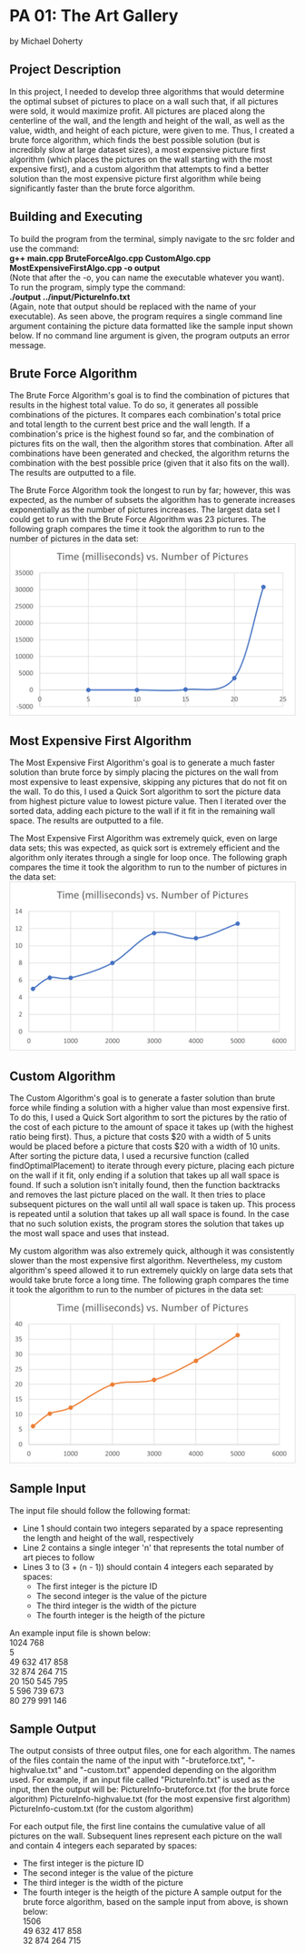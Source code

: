 # PA 01: The Art Gallery
 by Michael Doherty

## Project Description
In this project, I needed to develop three algorithms that would determine the optimal subset of pictures to place on a wall such that, if all pictures were sold, it would maximize profit. All pictures are placed along the centerline of the wall, and the length and height of the wall, as well as the value, width, and height of each picture, were given to me. Thus, I created a brute force algorithm, which finds the best possible solution (but is incredibly slow at large dataset sizes), a most expensive picture first algorithm (which places the pictures on the wall starting with the most expensive first), and a custom algorithm that attempts to find a better solution than the most expensive picture first algorithm while being significantly faster than the brute force algorithm.

## Building and Executing
To build the program from the terminal, simply navigate to the src folder and use the command:  
**g++ main.cpp BruteForceAlgo.cpp CustomAlgo.cpp MostExpensiveFirstAlgo.cpp -o output**  
(Note that after the -o, you can name the executable whatever you want). To run the program, simply type the command:  
**./output ../input/PictureInfo.txt**  
(Again, note that output should be replaced with the name of your executable). As seen above, the program requires a single command line argument containing the picture data formatted like the sample input shown below. If no command line argument is given, the program outputs an error message.

## Brute Force Algorithm
The Brute Force Algorithm's goal is to find the combination of pictures that results in the highest total value. To do so, it generates all possible combinations of the pictures. It compares each combination's total price and total length to the current best price and the wall length. If a combination's price is the highest found so far, and the combination of pictures fits on the wall, then the algorithm stores that combination. After all combinations have been generated and checked, the algorithm returns the combination with the best possible price (given that it also fits on the wall). The results are outputted to a file.

The Brute Force Algorithm took the longest to run by far; however, this was expected, as the number of subsets the algorithm has to generate increases exponentially as the number of pictures increases. The largest data set I could get to run with the Brute Force Algorithm was 23 pictures. The following graph compares the time it took the algorithm to run to the number of pictures in the data set:
![](images/Algo%20Project%201%20Graph%201.png)

## Most Expensive First Algorithm
The Most Expensive First Algorithm's goal is to generate a much faster solution than brute force by simply placing the pictures on the wall from most expensive to least expensive, skipping any pictures that do not fit on the wall. To do this, I used a Quick Sort algorithm to sort the picture data from highest picture value to lowest picture value. Then I iterated over the sorted data, adding each picture to the wall if it fit in the remaining wall space. The results are outputted to a file. 

The Most Expensive First Algorithm was extremely quick, even on large data sets; this was expected, as quick sort is extremely efficient and the algorithm only iterates through a single for loop once. The following graph compares the time it took the algorithm to run to the number of pictures in the data set:
![](images/Algo%20Project%201%20Graph%202.png)

## Custom Algorithm
The Custom Algorithm's goal is to generate a faster solution than brute force while finding a solution with a higher value than most expensive first. To do this, I used a Quick Sort algorithm to sort the pictures by the ratio of the cost of each picture to the amount of space it takes up (with the highest ratio being first). Thus, a picture that costs $20 with a width of 5 units would be placed before a picture that costs $20 with a width of 10 units. After sorting the picture data, I used a recursive function (called findOptimalPlacement) to iterate through every picture, placing each picture on the wall if it fit, only ending if a solution that takes up all wall space is found. If such a solution isn't initally found, then the function backtracks and removes the last picture placed on the wall. It then tries to place subsequent pictures on the wall until all wall space is taken up. This process is repeated until a solution that takes up all wall space is found. In the case that no such solution exists, the program stores the solution that takes up the most wall space and uses that instead.

My custom algorithm was also extremely quick, although it was consistently slower than the most expensive first algorithm. Nevertheless, my custom algorithm's speed allowed it to run extremely quickly on large data sets that would take brute force a long time. The following graph compares the time it took the algorithm to run to the number of pictures in the data set:
![](images/Algo%20Project%201%20Graph%203.png)

## Sample Input
The input file should follow the following format:
- Line 1 should contain two integers separated by a space representing the length and height of the wall, respectively
- Line 2 contains a single integer 'n' that represents the total number of art pieces to follow
- Lines 3 to (3 + (n - 1)) should contain 4 integers each separated by spaces:
    - The first integer is the picture ID  
    - The second integer is the value of the picture  
    - The third integer is the width of the picture  
    - The fourth integer is the heigth of the picture  

An example input file is shown below:  
1024 768  
5  
49 632 417 858  
32 874 264 715  
20 150 545 795  
5 596 739 673  
80 279 991 146  

## Sample Output
The output consists of three output files, one for each algorithm. The names of the files contain the name of the input with "-bruteforce.txt", "-highvalue.txt" and "-custom.txt" appended depending on the algorithm used. For example, if an input file called "PictureInfo.txt" is used as the input, then the output will be:
PictureInfo-bruteforce.txt (for the brute force algorithm)
PictureInfo-highvalue.txt (for the most expensive first algorithm)
PictureInfo-custom.txt (for the custom algorithm)

For each output file, the first line contains the cumulative value of all pictures on the wall. Subsequent lines represent each picture on the wall and contain 4 integers each separated by spaces:
  - The first integer is the picture ID
  - The second integer is the value of the picture
  - The third integer is the width of the picture
  - The fourth integer is the heigth of the picture
A sample output for the brute force algorithm, based on the sample input from above, is shown below:  
1506  
49 632 417 858  
32 874 264 715  
